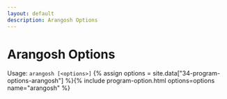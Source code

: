 ```yaml
---
layout: default
description: Arangosh Options
---
```

Arangosh Options
================

Usage: `arangosh [<options>]`
{% assign options = site.data["34-program-options-arangosh"] %}{% include program-option.html options=options name="arangosh" %}
